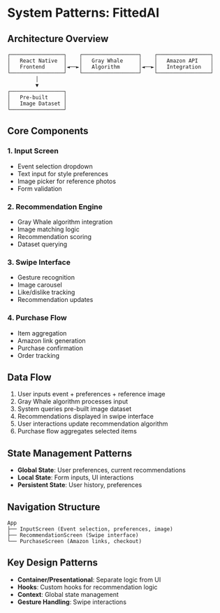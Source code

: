 # System Patterns: FittedAI

## Architecture Overview
```
┌─────────────────┐    ┌──────────────────┐    ┌─────────────────┐
│   React Native  │    │   Gray Whale     │    │   Amazon API    │
│   Frontend      │◄──►│   Algorithm      │◄──►│   Integration   │
└─────────────────┘    └──────────────────┘    └─────────────────┘
         │
         ▼
┌─────────────────┐
│   Pre-built     │
│   Image Dataset │
└─────────────────┘
```

## Core Components

### 1. Input Screen
- Event selection dropdown
- Text input for style preferences
- Image picker for reference photos
- Form validation

### 2. Recommendation Engine
- Gray Whale algorithm integration
- Image matching logic
- Recommendation scoring
- Dataset querying

### 3. Swipe Interface
- Gesture recognition
- Image carousel
- Like/dislike tracking
- Recommendation updates

### 4. Purchase Flow
- Item aggregation
- Amazon link generation
- Purchase confirmation
- Order tracking

## Data Flow
1. User inputs event + preferences + reference image
2. Gray Whale algorithm processes input
3. System queries pre-built image dataset
4. Recommendations displayed in swipe interface
5. User interactions update recommendation algorithm
6. Purchase flow aggregates selected items

## State Management Patterns
- **Global State**: User preferences, current recommendations
- **Local State**: Form inputs, UI interactions
- **Persistent State**: User history, preferences

## Navigation Structure
```
App
├── InputScreen (Event selection, preferences, image)
├── RecommendationScreen (Swipe interface)
└── PurchaseScreen (Amazon links, checkout)
```

## Key Design Patterns
- **Container/Presentational**: Separate logic from UI
- **Hooks**: Custom hooks for recommendation logic
- **Context**: Global state management
- **Gesture Handling**: Swipe interactions
